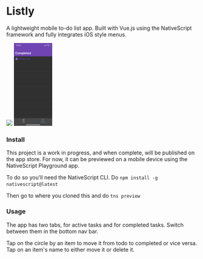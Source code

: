 # Listly
A lightweight mobile to-do list app. Built with Vue.js using the NativeScript framework and fully integrates iOS style menus.

<img src="Images/Listly_gif.gif" width="20%">
<img src="Images/Listly_png.PNG" width="20%">

### Install
This project is a work in progress, and when complete, will be published on the app store. For now, it can be previewed on a mobile device using the NativeScript Playground app.

To do so you'll need the NativeScript CLI. Do `npm install -g nativescript@latest`

Then go to where you cloned this and do `tns preview`

### Usage
The app has two tabs, for active tasks and for completed tasks. Switch between them in the bottom nav bar.

Tap on the circle by an item to move it from todo to completed or vice versa. Tap on an item's name to either move it or delete it.
